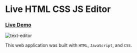# Live HTML CSS JS Editor
### [Live Demo](https://kevinallen4325.github.io/Live-HTML-CSS-JS-Editor/)

![text-editor](https://cloud.githubusercontent.com/assets/26398311/26280904/46c9a1c2-3dab-11e7-8101-8ca9138204ef.png)

This web application was built  with `HTML`, `JavaScript`, and `CSS`.

